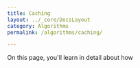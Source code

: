 ```yaml
---
title: Caching
layout: ../_core/DocsLayout
category: Algorithms
permalink: /algorithms/caching/

---
```


On this page, you'll learn in detail about how 

